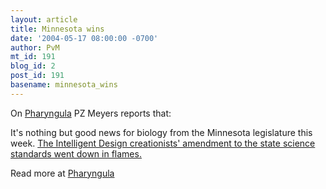 ```yaml
---
layout: article
title: Minnesota wins
date: '2004-05-17 08:00:00 -0700'
author: PvM
mt_id: 191
blog_id: 2
post_id: 191
basename: minnesota_wins
---
```

On [Pharyngula](http://pharyngula.org/comments/688_0_1_0_C/) PZ Meyers reports that:

It's nothing but good news for biology from the Minnesota legislature this week. [The Intelligent Design creationists' amendment to the state science standards went down in flames.](http://www.startribune.com/stories/587/4779515.html)

Read more at [Pharyngula](http://pharyngula.org/comments/688_0_1_0_C/)
